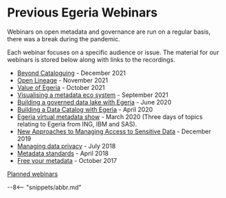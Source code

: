 <!-- SPDX-License-Identifier: CC-BY-4.0 -->
<!-- Copyright Contributors to the ODPi Egeria project 2020. -->

# Previous Egeria Webinars

Webinars on open metadata and governance are run on a regular basis, there was a break during the pandemic. 

Each webinar focuses on a specific audience or issue.  The material for our webinars is stored below
along with links to the recordings.

- [Beyond Cataloguing](/egeria-docs/education/previous-webinars/december-2021/overview) - December 2021
- [Open Lineage](november-2021) - November 2021
- [Value of Egeria](october-2021) - October 2021
- [Visualising a metadata eco system](september-2021) - September 2021 
- [Building a governed data lake with Egeria](june-2020) - June 2020
- [Building a Data Catalog with Egeria](april-2020) - April 2020
- [Egeria virtual metadata show](march-2020) - March 2020 (Three days of topics relating to Egeria from ING, IBM and SAS).
- [New Approaches to Managing Access to Sensitive Data](december-2019) - December 2019
- [Managing data privacy](july-2018) - July 2018
- [Metadata standards](april-2018) - April 2018
- [Free your metadata](october-2017) - October 2017

[Planned webinars](/egeria-docs/education/planned-webinars/overview)

--8<-- "snippets/abbr.md"

